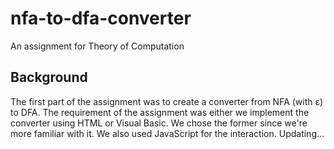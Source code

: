 # nfa-to-dfa-converter
An assignment for Theory of Computation

## Background
The first part of the assignment was to create a converter from NFA (with ε) to DFA. The requirement of the assignment was either we implement the converter using HTML or Visual Basic. We chose the former since we're more familiar with it. We also used JavaScript for the interaction. Updating...
